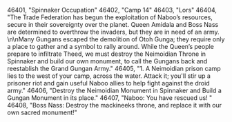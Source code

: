 ﻿46401, "Spinnaker Occupation"
46402, "Camp 14"
46403, "Lors"
46404, "The Trade Federation has begun the exploitation of Naboo’s resources, secure in their sovereignty over the planet. Queen Amidala and Boss Nass are determined to overthrow the invaders, but they are in need of an army. \n\nMany Gungans escaped the demolition of Otoh Gunga; they require only a place to gather and a symbol to rally around. While the Queen’s people prepare to infiltrate Theed, we must destroy the Neimoidian Throne in Spinnaker and build our own monument, to call the Gungans back and reestablish the Grand Gungan Army."
46405, "1. A Neimoidian prison camp lies to the west of your camp, across the water.  Attack it; you'll stir up a prisoner riot and gain useful Naboo allies to help fight against the droid army."
46406, "Destroy the Neimoidian Monument in Spinnaker and Build a Gungan Monument in its place."
46407, "Naboo:  You have rescued us!  "
46408, "Boss Nass:  Destroy the mackineeks throne, and replace it with our own sacred monument!"
